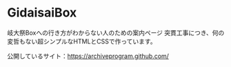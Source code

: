 # GidaisaiBox
岐大祭Boxへの行き方がわからない人のための案内ページ
突貫工事につき、何の変哲もない超シンプルなHTMLとCSSで作っています。

公開しているサイト：https://archiveprogram.github.com/